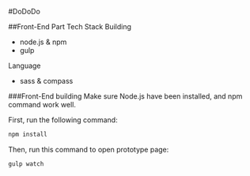 #DoDoDo

##Front-End Part Tech Stack
Building

- node.js & npm
- gulp

Language

- sass & compass


###Front-End building
Make sure Node.js have been installed, and npm command work well.

First, run the following command:

```bash
npm install
```

Then, run this command to open prototype page:

```bash
gulp watch
```
